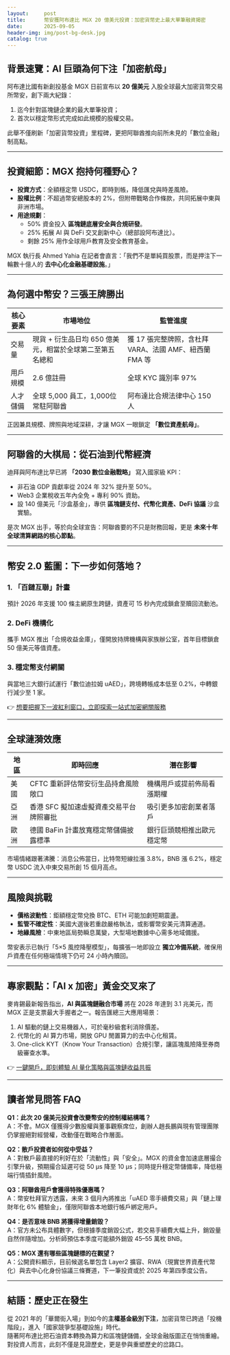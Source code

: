 ```yaml
---
layout:     post
title:      幣安獲阿布達比 MGX 20 億美元投資：加密貨幣史上最大單筆融資揭密
date:       2025-09-05
header-img: img/post-bg-desk.jpg
catalog: true
---
```


## 背景速覽：AI 巨頭為何下注「加密航母」
阿布達比國有新創投基金 MGX 日前宣布以 **20 億美元** 入股全球最大加密貨幣交易所幣安，創下兩大紀錄：  
1. 迄今針對區塊鏈企業的最大單筆投資；  
2. 首次以穩定幣形式完成如此規模的股權交易。  

此舉不僅刷新「加密貨幣投資」里程碑，更把阿聯酋推向前所未見的「數位金融」制高點。

---

## 投資細節：MGX 抱持何種野心？
* **投資方式**：全額穩定幣 USDC，即時到帳，降低匯兌與時差風險。  
* **股權比例**：不超過幣安總股本的 2%，但附帶戰略合作條款，共同拓展中東與非洲市場。  
* **用途規劃**：
  * 50% 資金投入 **區塊鏈底層安全與合規研發**。  
  * 25% 拓展 AI 與 DeFi 交叉創新中心（總部設阿布達比）。  
  * 剩餘 25% 用作全球用戶教育及安全教育基金。  

MGX 執行長 Ahmed Yahia 在記者會直言：「我們不是單純買股票，而是押注下一輪數十億人的 **去中心化金融基礎設施**。」  

---

## 為何選中幣安？三張王牌勝出
| 核心要素 | 市場地位 | 監管進度 |
|---|---|---|
| 交易量 | 現貨 + 衍生品日均 650 億美元，相當於全球第二至第五名總和 | 獲 17 張完整牌照，含杜拜 VARA、法國 AMF、紐西蘭 FMA 等 |
| 用戶規模 | 2.6 億註冊 | 全球 KYC 識別率 97% |
| 人才儲備 | 全球 5,000 員工，1,000位常駐阿聯酋 | 阿布達比合規法律中心 150 人 |  

正因兼具規模、牌照與地域深耕，才讓 MGX 一眼鎖定 **「數位資產航母」**。

---

## 阿聯酋的大棋局：從石油到代幣經濟
迪拜與阿布達比早已將 **「2030 數位金融戰略」** 寫入國家級 KPI：  
* 非石油 GDP 貢獻率從 2024 年 32% 提升至 50%。  
* Web3 企業稅收五年內全免 + 專利 90% 資助。  
* 設 140 億美元「沙盒基金」，專供 **區塊鏈支付、代幣化資產、DeFi 協議** 沙盒實驗。  

是次 MGX 出手，等於向全球宣告：阿聯酋要的不只是財務回報，更是 **未來十年全球清算網路的核心節點**。

---

## 幣安 2.0 藍圖：下一步如何落地？
### 1. 「百鏈互聯」計畫
預計 2026 年支援 100 條主網原生跨鏈，資產可 15 秒內完成鎖倉至贖回流動池。  

### 2. DeFi 機構化
攜手 MGX 推出「合規收益金庫」，僅開放持牌機構與家族辦公室，首年目標鎖倉 50 億美元等值資產。  

### 3. 穩定幣支付網關
與當地三大銀行試運行「數位迪拉姆 uAED」，跨境轉帳成本低至 0.2%，中轉銀行減少至 1 家。  

👉 [想要把握下一波紅利窗口，立即探索一站式加密網關服務](https://okxdog.com/)

---

## 全球漣漪效應
| 地區 | 即時回應 | 潛在影響 |
|---|---|---|
| 美國 | CFTC 重新評估幣安衍生品持倉風險敞口 | 機構用戶或提前佈局看漲期權 |
| 亞洲 | 香港 SFC 擬加速虛擬資產交易平台牌照審批 | 吸引更多加密創業者落戶 |
| 歐洲 | 德國 BaFin 計畫放寬穩定幣儲備披露標準 | 銀行巨頭競相推出歐元穩定幣 |  

市場情緒跟著沸騰：消息公佈當日，比特幣短線拉漲 3.8%，BNB 漲 6.2%，穩定幣 USDC 流入中東交易所創 15 個月高点。

---

## 風險與挑戰
* **價格波動性**：鉅額穩定幣兌換 BTC、ETH 可能加劇短期震盪。  
* **監管不確定性**：美國大選後若重啟嚴格執法，或影響幣安美元清算通道。  
* **地緣風險**：中東地區局勢瞬息萬變，大型場地數據中心需多地域備援。  

幣安表示已執行「5×5 風控降壓模型」，每擴張一地即設立 **獨立冷備系統**，確保用戶資產在任何極端情境下仍可 24 小時內贖回。

---

## 專家觀點：「AI x 加密」黃金交叉來了
麥肯錫最新報告指出，**AI 與區塊鏈融合市場** 將在 2028 年達到 3.1 兆美元，而 MGX 正是支票最大手握者之一。報告匯總三大應用場景：  
1. AI 驅動的鏈上交易機器人，可於毫秒級套利消除價差。  
2. 代幣化的 AI 算力市場，開放 GPU 閒置算力的去中心化租賃。  
3. One-click KYT（Know Your Transaction）合規引擎，讓區塊風險降至券商級審查水準。  

👉 [一鍵開戶，即刻體驗 AI 量化策略與區塊鏈收益共振](https://okxdog.com/)

---

## 讀者常見問答 FAQ

**Q1：此次 20 億美元投資會改變幣安的控制權結構嗎？**  
A：不會。MGX 僅獲得少數股權與董事觀察席位，創辦人趙長鵬與現有管理團隊仍掌握絕對經營權，改動僅在戰略合作層面。

**Q2：散戶投資者如何從中受益？**  
A：對散戶最直接的利好在於「流動性」與「安全」。MGX 的資金會加速底層撮合引擎升級，預期撮合延遲可從 50 μs 降至 10 μs；同時提升穩定幣儲備率，降低極端行情插針風險。

**Q3：阿聯酋用戶會獲得特殊優惠嗎？**  
A：幣安杜拜官方透露，未來 3 個月內將推出「uAED 零手續費交易」與「鏈上理財年化 6% 體驗金」，僅限阿聯酋本地銀行帳戶綁定用戶。

**Q4：是否意味 BNB 將獲得增量銷毀？**  
A：官方未公布具體數字，但根據季度銷毀公式，若交易手續費大幅上升，銷毀量自然伴隨增加。分析師預估本季度可能額外銷毀 45–55 萬枚 BNB。

**Q5：MGX 還有哪些區塊鏈標的在觀望？**  
A：公開資料顯示，目前候選名單包含 Layer2 擴容、RWA（現實世界資產代幣化）與去中心化身份協議三條賽道，下一筆投資或於 2025 年第四季度公告。

---

## 結語：歷史正在發生
從 2021 年的「華爾街入場」到如今的**主權基金級別下注**，加密貨幣已跨過「投機階段」，進入「國家競爭型基礎設施」時代。  
隨著阿布達比把石油資本轉換為算力和區塊鏈儲備，全球金融版圖正在悄悄重繪。對投資人而言，此刻不僅是見證歷史，更是參與重塑歷史的岔路口。